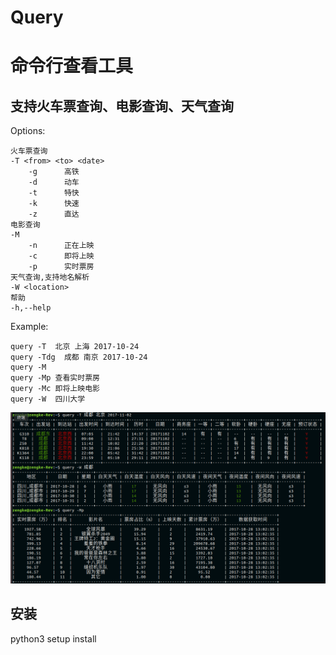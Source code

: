 # Query

命令行查看工具
======
支持火车票查询、电影查询、天气查询<br>
------
Options:
    
    火车票查询
    -T <from> <to> <date> 
        -g      高铁
        -d      动车
        -t      特快
        -k      快速
        -z      直达
    电影查询
    -M          
        -n      正在上映
        -c      即将上映
        -p      实时票房
    天气查询,支持地名解析
    -W <location>
    帮助
    -h,--help   


Example:

    query -T  北京 上海 2017-10-24
    query -Tdg  成都 南京 2017-10-24
    query -M
    query -Mp 查看实时票房
    query -Mc 即将上映电影
    query -W  四川大学

 ![image](https://github.com/zengke123/Query/raw/master/image/info.png)
 
 安装
 ------
 python3 setup install
 










